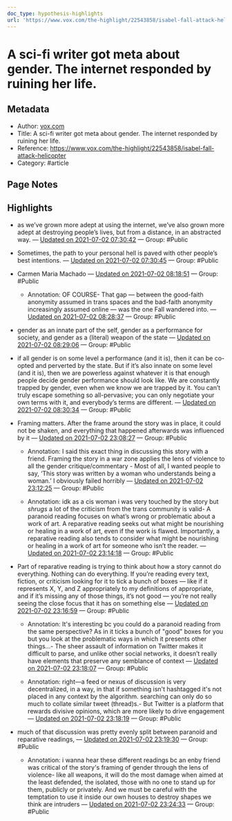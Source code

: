 ```yaml
---
doc_type: hypothesis-highlights
url: 'https://www.vox.com/the-highlight/22543858/isabel-fall-attack-helicopter'
---
```

# A sci-fi writer got meta about gender. The internet responded by ruining her life.

## Metadata
- Author: [vox.com]()
- Title: A sci-fi writer got meta about gender. The internet responded by ruining her life.
- Reference: https://www.vox.com/the-highlight/22543858/isabel-fall-attack-helicopter
- Category: #article

## Page Notes


## Highlights
- as we’ve grown more adept at using the internet, we’ve also grown more adept at destroying people’s lives, but from a distance, in an abstracted way. — [Updated on 2021-07-02 07:30:42](https://hyp.is/-KSMINq7Eeu2QVv95CHTXQ/www.vox.com/the-highlight/22543858/isabel-fall-attack-helicopter)  — Group: #Public

- Sometimes, the path to your personal hell is paved with other people’s best intentions.  — [Updated on 2021-07-02 07:30:45](https://hyp.is/-jHebNq7EeuXav85vhWdEA/www.vox.com/the-highlight/22543858/isabel-fall-attack-helicopter)  — Group: #Public

- Carmen Maria Machado — [Updated on 2021-07-02 08:18:51](https://hyp.is/sp698trCEeuXhwP8DYehZA/www.vox.com/the-highlight/22543858/isabel-fall-attack-helicopter)  — Group: #Public

   - Annotation: OF COURSE- That gap — between the good-faith anonymity assumed in trans spaces and the bad-faith anonymity increasingly assumed online — was the one Fall wandered into.  — [Updated on 2021-07-02 08:28:37](https://hyp.is/D4wamtrEEeug89Psx2l3tw/www.vox.com/the-highlight/22543858/isabel-fall-attack-helicopter)  — Group: #Public

- gender as an innate part of the self, gender as a performance for society, and gender as a (literal) weapon of the state — [Updated on 2021-07-02 08:29:06](https://hyp.is/IQJJcNrEEeuO5LevAGN_GA/www.vox.com/the-highlight/22543858/isabel-fall-attack-helicopter)  — Group: #Public

- if all gender is on some level a performance (and it is), then it can be co-opted and perverted by the state. But if it’s also innate on some level (and it is), then we are powerless against whatever it is that enough people decide gender performance should look like. We are constantly trapped by gender, even when we know we are trapped by it. You can’t truly escape something so all-pervasive; you can only negotiate your own terms with it, and everybody’s terms are different. — [Updated on 2021-07-02 08:30:34](https://hyp.is/VTscdtrEEeuSy0suIkxyhg/www.vox.com/the-highlight/22543858/isabel-fall-attack-helicopter)  — Group: #Public

- Framing matters. After the frame around the story was in place, it could not be shaken, and everything that happened afterwards was influenced by it — [Updated on 2021-07-02 23:08:27](https://hyp.is/-PdULNs-Eeu6xVcqcK6mcA/www.vox.com/the-highlight/22543858/isabel-fall-attack-helicopter)  — Group: #Public

   - Annotation: I said this exact thing in discussing this story with a friend. Framing the story in a war zone applies the lens of violence to all the gender critique/commentary - Most of all, I wanted people to say, ‘This story was written by a woman who understands being a woman.’ I obviously failed horribly — [Updated on 2021-07-02 23:12:25](https://hyp.is/hxQV9ts_EeuYaROzHEalWA/www.vox.com/the-highlight/22543858/isabel-fall-attack-helicopter)  — Group: #Public

   - Annotation: idk as a cis woman i was very touched by the story but *shrugs* a lot of the criticism from the trans community is valid- A paranoid reading focuses on what’s wrong or problematic about a work of art. A reparative reading seeks out what might be nourishing or healing in a work of art, even if the work is flawed. Importantly, a reparative reading also tends to consider what might be nourishing or healing in a work of art for someone who isn’t the reader.  — [Updated on 2021-07-02 23:14:18](https://hyp.is/ygK6NNs_EeuOQg_KPu6ghA/www.vox.com/the-highlight/22543858/isabel-fall-attack-helicopter)  — Group: #Public

- Part of reparative reading is trying to think about how a story cannot do everything. Nothing can do everything. If you’re reading every text, fiction, or criticism looking for it to tick a bunch of boxes — like if it represents X, Y, and Z appropriately to my definitions of appropriate, and if it’s missing any of those things, it’s not good — you’re not really seeing the close focus that it has on something else — [Updated on 2021-07-02 23:16:59](https://hyp.is/KlAnFNtAEeuW9BsKZNsPkA/www.vox.com/the-highlight/22543858/isabel-fall-attack-helicopter)  — Group: #Public

   - Annotation: It's interesting bc you could do a paranoid reading from the same perspective? As in it ticks a bunch of "good" boxes for you but you look at the problematic ways in which it presents other things...- The sheer assault of information on Twitter makes it difficult to parse, and unlike other social networks, it doesn’t really have elements that preserve any semblance of context — [Updated on 2021-07-02 23:18:07](https://hyp.is/UpBeLttAEeuYaydZu4N9jA/www.vox.com/the-highlight/22543858/isabel-fall-attack-helicopter)  — Group: #Public

   - Annotation: right—a feed or nexus of discussion is very decentralized, in a way, in that if something isn't hashtagged it's not placed in any context by the algorithm. searching can only do so much to collate similar tweet (thread)s.- But Twitter is a platform that rewards divisive opinions, which are more likely to drive engagement — [Updated on 2021-07-02 23:18:19](https://hyp.is/WfAFmNtAEeuhuCcjad6yxg/www.vox.com/the-highlight/22543858/isabel-fall-attack-helicopter)  — Group: #Public

- much of that discussion was pretty evenly split between paranoid and reparative readings, — [Updated on 2021-07-02 23:19:30](https://hyp.is/ftkB3ttAEeuszfeCc_96kw/www.vox.com/the-highlight/22543858/isabel-fall-attack-helicopter)  — Group: #Public

   - Annotation: i wanna hear these different readings bc an enby friend was critical of the story's framing of gender through the lens of violence- like all weapons, it will do the most damage when aimed at the least defended, the isolated, those with no one to stand up for them, publicly or privately. And we must be careful with the temptation to use it inside our own houses to destroy shapes we think are intruders — [Updated on 2021-07-02 23:24:33](https://hyp.is/OH5b1NtBEeu1aJNQNZHffg/www.vox.com/the-highlight/22543858/isabel-fall-attack-helicopter)  — Group: #Public

